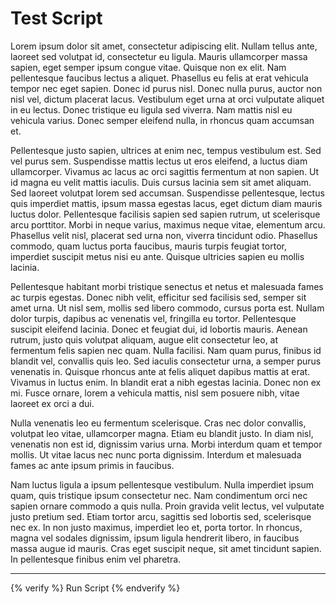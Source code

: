 # Test Script

Lorem ipsum dolor sit amet, consectetur adipiscing elit. Nullam tellus ante, laoreet sed volutpat id, consectetur eu ligula. Mauris ullamcorper massa sapien, eget semper ipsum congue vitae. Quisque non ex elit. Nam pellentesque faucibus lectus a aliquet. Phasellus eu felis at erat vehicula tempor nec eget sapien. Donec id purus nisl. Donec nulla purus, auctor non nisl vel, dictum placerat lacus. Vestibulum eget urna at orci vulputate aliquet in eu lectus. Donec tristique eu ligula sed viverra. Nam mattis nisl eu vehicula varius. Donec semper eleifend nulla, in rhoncus quam accumsan et.

Pellentesque justo sapien, ultrices at enim nec, tempus vestibulum est. Sed vel purus sem. Suspendisse mattis lectus ut eros eleifend, a luctus diam ullamcorper. Vivamus ac lacus ac orci sagittis fermentum at non sapien. Ut id magna eu velit mattis iaculis. Duis cursus lacinia sem sit amet aliquam. Sed laoreet volutpat lorem sed accumsan. Suspendisse pellentesque, lectus quis imperdiet mattis, ipsum massa egestas lacus, eget dictum diam mauris luctus dolor. Pellentesque facilisis sapien sed sapien rutrum, ut scelerisque arcu porttitor. Morbi in neque varius, maximus neque vitae, elementum arcu. Phasellus velit nisl, placerat sed urna non, viverra tincidunt odio. Phasellus commodo, quam luctus porta faucibus, mauris turpis feugiat tortor, imperdiet suscipit metus nisi eu ante. Quisque ultricies sapien eu mollis lacinia.

Pellentesque habitant morbi tristique senectus et netus et malesuada fames ac turpis egestas. Donec nibh velit, efficitur sed facilisis sed, semper sit amet urna. Ut nisl sem, mollis sed libero commodo, cursus porta est. Nullam dolor turpis, dapibus ac venenatis vel, fringilla eu tortor. Pellentesque suscipit eleifend lacinia. Donec et feugiat dui, id lobortis mauris. Aenean rutrum, justo quis volutpat aliquam, augue elit consectetur leo, at fermentum felis sapien nec quam. Nulla facilisi. Nam quam purus, finibus id blandit vel, convallis quis leo. Sed iaculis consectetur urna, a semper purus venenatis in. Quisque rhoncus ante at felis aliquet dapibus mattis at erat. Vivamus in luctus enim. In blandit erat a nibh egestas lacinia. Donec non ex mi. Fusce ornare, lorem a vehicula mattis, nisl sem posuere nibh, vitae laoreet ex orci a dui.

Nulla venenatis leo eu fermentum scelerisque. Cras nec dolor convallis, volutpat leo vitae, ullamcorper magna. Etiam eu blandit justo. In diam nisl, venenatis non est id, dignissim varius urna. Morbi interdum quam et tempor mollis. Ut vitae lacus nec nunc porta dignissim. Interdum et malesuada fames ac ante ipsum primis in faucibus.

Nam luctus ligula a ipsum pellentesque vestibulum. Nulla imperdiet ipsum quam, quis tristique ipsum consectetur nec. Nam condimentum orci nec sapien ornare commodo a quis nulla. Proin gravida velit lectus, vel vulputate justo pretium sed. Etiam tortor arcu, sagittis sed lobortis sed, scelerisque nec ex. In non justo maximus, imperdiet leo et, porta tortor. In rhoncus, magna vel sodales dignissim, ipsum ligula hendrerit libero, in faucibus massa augue id mauris. Cras eget suscipit neque, sit amet tincidunt sapien. In pellentesque finibus enim vel pharetra.

---

{% verify %}
Run Script
{% endverify %}